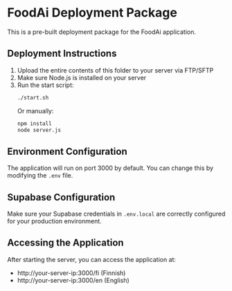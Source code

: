 # FoodAi Deployment Package

This is a pre-built deployment package for the FoodAi application.

## Deployment Instructions

1. Upload the entire contents of this folder to your server via FTP/SFTP
2. Make sure Node.js is installed on your server
3. Run the start script:
   ```bash
   ./start.sh
   ```
   Or manually:
   ```bash
   npm install
   node server.js
   ```

## Environment Configuration

The application will run on port 3000 by default. You can change this by modifying the `.env` file.

## Supabase Configuration

Make sure your Supabase credentials in `.env.local` are correctly configured for your production environment.

## Accessing the Application

After starting the server, you can access the application at:
- http://your-server-ip:3000/fi (Finnish)
- http://your-server-ip:3000/en (English)